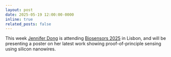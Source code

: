 ```yaml
---
layout: post
date: 2025-05-19 12:00:00-0000
inline: true
related_posts: false
---
```


This week [Jennifer Dong](https://marlandlab.github.io/profiles/) is attending [Biosensors 2025](https://www.elsevier.com/en-gb/events/conferences/all/anniversary-world-congress-on-biosensors) in Lisbon, and will be presenting a poster on her latest work showing proof-of-principle sensing using silicon nanowires.
